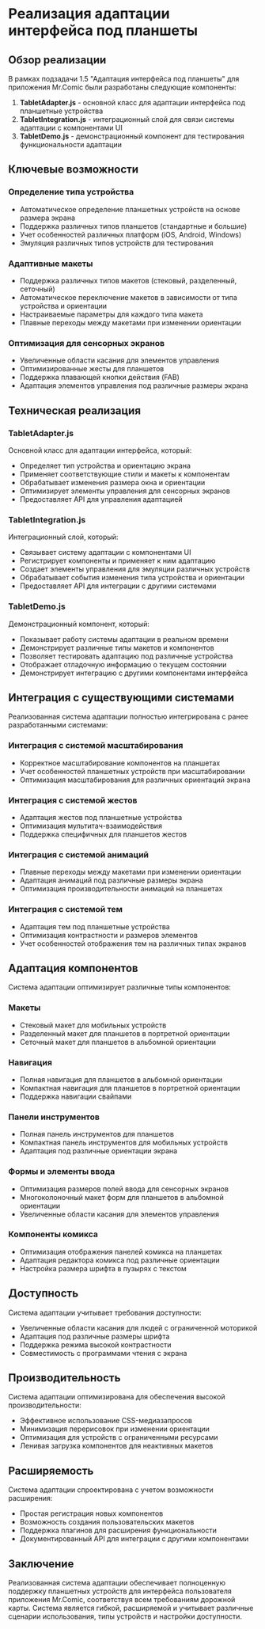 # Реализация адаптации интерфейса под планшеты

## Обзор реализации

В рамках подзадачи 1.5 "Адаптация интерфейса под планшеты" для приложения Mr.Comic были разработаны следующие компоненты:

1. **TabletAdapter.js** - основной класс для адаптации интерфейса под планшетные устройства
2. **TabletIntegration.js** - интеграционный слой для связи системы адаптации с компонентами UI
3. **TabletDemo.js** - демонстрационный компонент для тестирования функциональности адаптации

## Ключевые возможности

### Определение типа устройства
- Автоматическое определение планшетных устройств на основе размера экрана
- Поддержка различных типов планшетов (стандартные и большие)
- Учет особенностей различных платформ (iOS, Android, Windows)
- Эмуляция различных типов устройств для тестирования

### Адаптивные макеты
- Поддержка различных типов макетов (стековый, разделенный, сеточный)
- Автоматическое переключение макетов в зависимости от типа устройства и ориентации
- Настраиваемые параметры для каждого типа макета
- Плавные переходы между макетами при изменении ориентации

### Оптимизация для сенсорных экранов
- Увеличенные области касания для элементов управления
- Оптимизированные жесты для планшетов
- Поддержка плавающей кнопки действия (FAB)
- Адаптация элементов управления под различные размеры экрана

## Техническая реализация

### TabletAdapter.js
Основной класс для адаптации интерфейса, который:
- Определяет тип устройства и ориентацию экрана
- Применяет соответствующие стили и макеты к компонентам
- Обрабатывает изменения размера окна и ориентации
- Оптимизирует элементы управления для сенсорных экранов
- Предоставляет API для управления адаптацией

### TabletIntegration.js
Интеграционный слой, который:
- Связывает систему адаптации с компонентами UI
- Регистрирует компоненты и применяет к ним адаптацию
- Создает элементы управления для эмуляции различных устройств
- Обрабатывает события изменения типа устройства и ориентации
- Предоставляет API для интеграции с другими системами

### TabletDemo.js
Демонстрационный компонент, который:
- Показывает работу системы адаптации в реальном времени
- Демонстрирует различные типы макетов и компонентов
- Позволяет тестировать адаптацию под различные устройства
- Отображает отладочную информацию о текущем состоянии
- Демонстрирует интеграцию с другими компонентами интерфейса

## Интеграция с существующими системами

Реализованная система адаптации полностью интегрирована с ранее разработанными системами:

### Интеграция с системой масштабирования
- Корректное масштабирование компонентов на планшетах
- Учет особенностей планшетных устройств при масштабировании
- Оптимизация масштабирования для различных ориентаций экрана

### Интеграция с системой жестов
- Адаптация жестов под планшетные устройства
- Оптимизация мультитач-взаимодействия
- Поддержка специфичных для планшетов жестов

### Интеграция с системой анимаций
- Плавные переходы между макетами при изменении ориентации
- Адаптация анимаций под различные размеры экрана
- Оптимизация производительности анимаций на планшетах

### Интеграция с системой тем
- Адаптация тем под планшетные устройства
- Оптимизация контрастности и размеров элементов
- Учет особенностей отображения тем на различных типах экранов

## Адаптация компонентов

Система адаптации оптимизирует различные типы компонентов:

### Макеты
- Стековый макет для мобильных устройств
- Разделенный макет для планшетов в портретной ориентации
- Сеточный макет для планшетов в альбомной ориентации

### Навигация
- Полная навигация для планшетов в альбомной ориентации
- Компактная навигация для планшетов в портретной ориентации
- Поддержка навигации свайпами

### Панели инструментов
- Полная панель инструментов для планшетов
- Компактная панель инструментов для мобильных устройств
- Адаптация под различные ориентации экрана

### Формы и элементы ввода
- Оптимизация размеров полей ввода для сенсорных экранов
- Многоколоночный макет форм для планшетов в альбомной ориентации
- Увеличенные области касания для элементов управления

### Компоненты комикса
- Оптимизация отображения панелей комикса на планшетах
- Адаптация редактора комикса под различные ориентации
- Настройка размера шрифта в пузырях с текстом

## Доступность

Система адаптации учитывает требования доступности:

- Увеличенные области касания для людей с ограниченной моторикой
- Адаптация под различные размеры шрифта
- Поддержка режима высокой контрастности
- Совместимость с программами чтения с экрана

## Производительность

Система адаптации оптимизирована для обеспечения высокой производительности:

- Эффективное использование CSS-медиазапросов
- Минимизация перерисовок при изменении ориентации
- Оптимизация для устройств с ограниченными ресурсами
- Ленивая загрузка компонентов для неактивных макетов

## Расширяемость

Система адаптации спроектирована с учетом возможности расширения:

- Простая регистрация новых компонентов
- Возможность создания пользовательских макетов
- Поддержка плагинов для расширения функциональности
- Документированный API для интеграции с другими компонентами

## Заключение

Реализованная система адаптации обеспечивает полноценную поддержку планшетных устройств для интерфейса пользователя приложения Mr.Comic, соответствуя всем требованиям дорожной карты. Система является гибкой, расширяемой и учитывает различные сценарии использования, типы устройств и настройки доступности.
